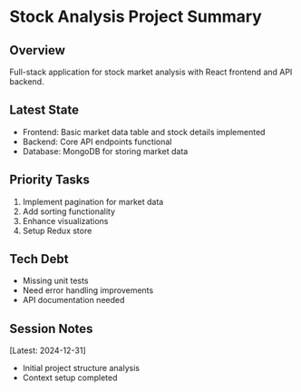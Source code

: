 # Stock Analysis Project Summary

## Overview
Full-stack application for stock market analysis with React frontend and API backend.

## Latest State
- Frontend: Basic market data table and stock details implemented
- Backend: Core API endpoints functional
- Database: MongoDB for storing market data

## Priority Tasks
1. Implement pagination for market data
2. Add sorting functionality
3. Enhance visualizations
4. Setup Redux store

## Tech Debt
- Missing unit tests
- Need error handling improvements
- API documentation needed

## Session Notes
[Latest: 2024-12-31]
- Initial project structure analysis
- Context setup completed